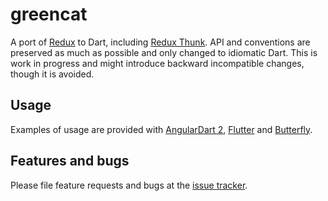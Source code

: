 # greencat

A port of [Redux](https://github.com/reactjs/redux) to Dart, including [Redux Thunk](https://github.com/gaearon/redux-thunk). API and conventions are
preserved as much as possible and only changed to idiomatic Dart. This is work in
progress and might introduce backward incompatible changes, though it is avoided.

## Usage

Examples of usage are provided with [AngularDart 2](https://github.com/dart-lang/angular2), [Flutter](https://github.com/flutter/flutter) and [Butterfly](https://github.com/yjbanov/butterfly).

## Features and bugs

Please file feature requests and bugs at the [issue tracker][tracker].

[tracker]: https://github.com/alexeieleusis/greencat/issues
